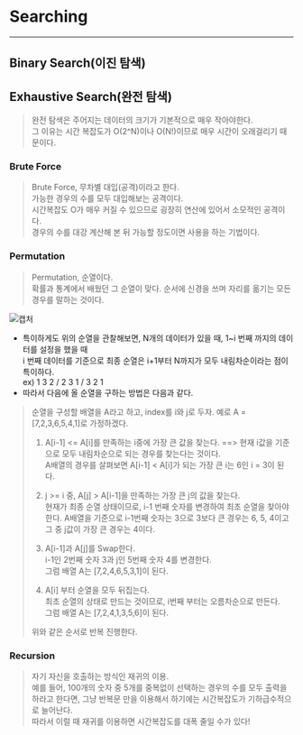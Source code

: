 # Searching
---
## Binary Search(이진 탐색)
## Exhaustive Search(완전 탐색)
> 완전 탐색은 주어지는 데이터의 크기가 기본적으로 매우 작아야한다.  
> 그 이유는 시간 복잡도가 O(2^N)이나 O(N!)이므로 매우 시간이 오래걸리기 때문이다.  

### Brute Force
> Brute Force, 무차별 대입(공격)이라고 한다.  
> 가능한 경우의 수를 모두 대입해보는 공격이다.  
> 시간복잡도 O가 매우 커질 수 있으므로 굉장히 연산에 있어서 소모적인 공격이다.  
> 경우의 수를 대강 계산해 본 뒤 가능할 정도이면 사용을 하는 기법이다.  

### Permutation
> Permutation, 순열이다.  
> 확률과 통계에서 배웠던 그 순열이 맞다. 순서에 신경을 쓰며 자리를 옮기는 모든 경우를 말하는 것이다.  

![캡처](https://user-images.githubusercontent.com/71700079/124467025-42e35f00-ddd2-11eb-8135-31b55c4f827f.PNG)  

- 특이하게도 위의 순열을 관찰해보면, N개의 데이터가 있을 때, 1~i 번째 까지의 데이터를 설정을 했을 때  
  i 번째 데이터를 기준으로 최종 순열은 i+1부터 N까지가 모두 내림차순이라는 점이 특이하다.  
ex) 1 3 2 / 2 3 1 / 3 2 1
- 따라서 다음에 올 순열을 구하는 방법은 다음과 같다.

> 순열을 구성할 배열을 A라고 하고, index를 i와 j로 두자. 예로 A = [7,2,3,6,5,4,1]로 가정하겠다.  
> 1. A[i-1] <= A[i]를 만족하는 i중에 가장 큰 값을 찾는다. ==> 현재 i값을 기준으로 모두 내림차순으로 되는 경우를 찾는다는 것이다.  
>    A배열의 경우를 살펴보면 A[i-1] < A[i]가 되는 가장 큰 i는 6인 i = 3이 된다.  
>    
> 2. j >= i 중, A[j] > A[i-1]을 만족하는 가장 큰 j의 값을 찾는다.  
>    현재가 최종 순열 상태이므로, i-1 번째 숫자를 변경하여 최초 순열을 찾아야 한다.
>    A배열을 기준으로 i-1번째 숫자는 3으로 3보다 큰 경우는 6, 5, 4이고 그 중 j값이 가장 큰 경우는 4이다.  
>
> 3. A[i-1]과 A[j]를 Swap한다.  
>    i-1인 2번째 숫자 3과 j인 5번째 숫자 4를 변경한다.  
>    그럼 배열 A는 [7,2,4,6,5,3,1]이 된다.  
> 
> 4. A[i] 부터 순열을 모두 뒤집는다.  
>    최초 순열의 상태로 만드는 것이므로, i번째 부터는 오름차순으로 만든다.  
>    그럼 배열 A는 [7,2,4,1,3,5,6]이 된다.  
>    
> 위와 같은 순서로 반복 진행한다.

### Recursion
> 자기 자신을 호출하는 방식인 재귀의 이용.  
> 예를 들어, 100개의 숫자 중 5개를 중복없이 선택하는 경우의 수를 모두 출력을 하라고 한다면, 그냥 반복문 만을 이용해서 하기에는 시간복잡도가 기하급수적으로 늘어난다.  
> 따라서 이럴 때 재귀를 이용하면 시간복잡도를 대폭 줄일 수가 있다!  


